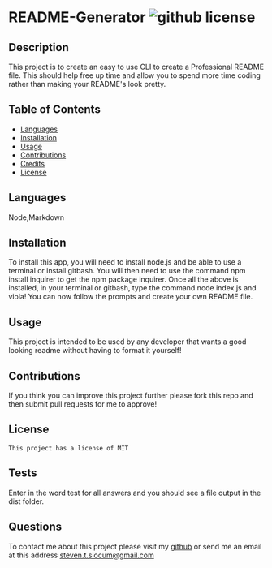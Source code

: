 # README-Generator ![github license](https://img.shields.io/badge/license-MIT-blue.svg)

## Description 

This project is to create an easy to use CLI to create a Professional README file. This should help free up time and allow you to spend more time coding rather than making your README's look pretty.


## Table of Contents 

* [Languages](#languages)
* [Installation](#installation)
* [Usage](#usage)
* [Contributions](#contributions)
* [Credits](#credits)
* [License](#license)

## Languages
Node,Markdown

## Installation

To install this app, you will need to install node.js and be able to use a terminal or install gitbash. You will then need to use the command npm install inquirer to get the npm package inquirer. Once all the above is installed, in your terminal or gitbash, type the command node index.js and viola! You can now follow the prompts and create your own README file.


## Usage 

This project is intended to be used by any developer that wants a good looking readme without having to format it yourself!

## Contributions
If you think you can improve this project further please fork this repo and then submit pull requests for me to approve!

## License
    This project has a license of MIT

## Tests
Enter in the word test for all answers and you should see a file output in the dist folder.

## Questions
To contact me about this project please visit my [github](https://github.com/gunther123) or send me an email at this address [steven.t.slocum@gmail.com](steven.t.slocum@gmail.com)

